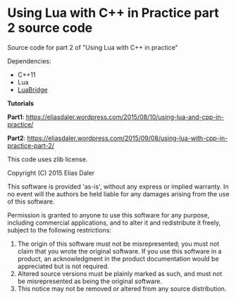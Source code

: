 Using Lua with C++ in Practice part 2 source code
==================

Source code for part 2 of "Using Lua with C++ in practice" 

Dependencies:

* C++11
* Lua 
* [LuaBridge][1]


**Tutorials**

**Part1**: https://eliasdaler.wordpress.com/2015/08/10/using-lua-and-cpp-in-practice/

**Part2**: https://eliasdaler.wordpress.com/2015/09/08/using-lua-with-cpp-in-practice-part-2/


This code uses zlib license. 

Copyright (C) 2015 Elias Daler

  This software is provided 'as-is', without any express or implied
  warranty.  In no event will the authors be held liable for any damages
  arising from the use of this software.

  Permission is granted to anyone to use this software for any purpose,
  including commercial applications, and to alter it and redistribute it
  freely, subject to the following restrictions:

  1. The origin of this software must not be misrepresented; you must not
     claim that you wrote the original software. If you use this software
     in a product, an acknowledgment in the product documentation would be
     appreciated but is not required.
  2. Altered source versions must be plainly marked as such, and must not be
     misrepresented as being the original software.
  3. This notice may not be removed or altered from any source distribution.
  
[1]:  https://github.com/vinniefalco/LuaBridge "LuaBridge"